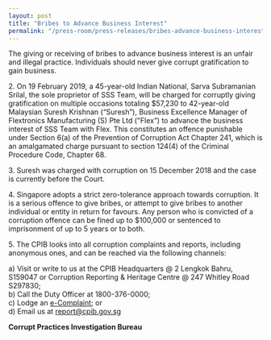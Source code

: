 ```yaml
---
layout: post
title: "Bribes to Advance Business Interest"
permalink: "/press-room/press-releases/bribes-advance-business-interest"
---
```

The giving or receiving of bribes to advance business interest is an unfair and illegal practice. Individuals should never give corrupt gratification to gain business.

2\.          On 19 February 2019, a 45-year-old Indian National, Sarva Subramanian Srilal, the sole proprietor of SSS Team, will be charged for corruptly giving gratification on multiple occasions totaling $57,230 to 42-year-old Malaysian Suresh Krishnan (“Suresh”), Business Excellence Manager of Flextronics Manufacturing (S) Pte Ltd ("Flex”) to advance the business interest of SSS Team with Flex. This constitutes an offence punishable under Section 6(a) of the Prevention of Corruption Act Chapter 241, which is an amalgamated charge pursuant to section 124(4) of the Criminal Procedure Code, Chapter 68.

3\.          Suresh was charged with corruption on 15 December 2018 and the case is currently before the Court. 

4\.          Singapore adopts a strict zero-tolerance approach towards corruption. It is a serious offence to give bribes, or attempt to give bribes to another individual or entity in return for favours. Any person who is convicted of a corruption offence can be fined up to $100,000 or sentenced to imprisonment of up to 5 years or to both. 

5\.          The CPIB looks into all corruption complaints and reports, including anonymous ones, and can be reached via the following channels:

a) Visit or write to us at the CPIB Headquarters @ 2 Lengkok Bahru, S159047 or Corruption Reporting & Heritage Centre @ 247 Whitley Road S297830;<br />
b) Call the Duty Officer at 1800-376-0000;<br />
c) Lodge an [e-Complaint](/e-services/e-complaint-for-corrupt-conduct); or<br>
d) Email us at <a class="spamspan" href="mailto:report@cpib.gov.sg">report@cpib.gov.sg</a>

**Corrupt Practices Investigation Bureau**

